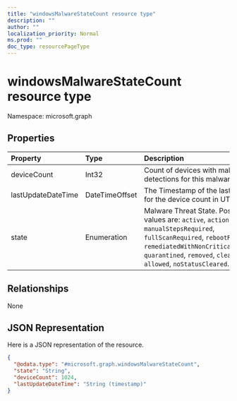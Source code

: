 ```yaml
---
title: "windowsMalwareStateCount resource type"
description: ""
author: ""
localization_priority: Normal
ms.prod: ""
doc_type: resourcePageType
---
```


# windowsMalwareStateCount resource type


Namespace: microsoft.graph



## Properties
|Property|Type|Description|
|:---|:---|:---|
|deviceCount|Int32|Count of devices with malware detections for this malware State|
|lastUpdateDateTime|DateTimeOffset|The Timestamp of the last update for the device count in UTC|
|state|Enumeration|Malware Threat State. Possible values are: `active`, `actionFailed`, `manualStepsRequired`, `fullScanRequired`, `rebootRequired`, `remediatedWithNonCriticalFailures`, `quarantined`, `removed`, `cleaned`, `allowed`, `noStatusCleared`.|

## Relationships
None

## JSON Representation
Here is a JSON representation of the resource.
<!-- {
  "blockType": "resource",
  "@odata.type": "microsoft.graph.windowsMalwareStateCount"
}
-->
``` json
{
  "@odata.type": "#microsoft.graph.windowsMalwareStateCount",
  "state": "String",
  "deviceCount": 1024,
  "lastUpdateDateTime": "String (timestamp)"
}
```

